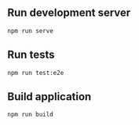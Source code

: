 ## Run development server
```
npm run serve
```

## Run tests
```
npm run test:e2e
```

## Build application
```
npm run build
```
